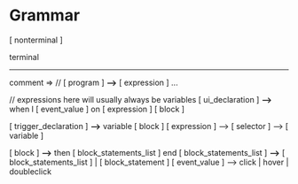 # Grammar

[ nonterminal ]

terminal

---

comment => //
[ program ] **-->** [ expression ] ...

// expressions here will usually always be variables
[ ui_declaration ] **-->** when I [ event_value ] on [ expression ] [ block ]

[ trigger_declaration ] **-->** variable [ block ]
[ expression ] --> [ selector ]
               --> [ variable ]

[ block ] **-->** then [ block_statements_list ] end
[ block_statements_list ] **-->** [ block_statements_list ] | [ block_statement ]
[ event_value ] --> click | hover | doubleclick


